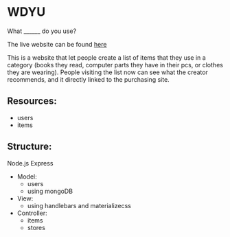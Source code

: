 # WDYU

What ______ do you use?

The live website can be found [here](http://wdyu-env.fm33iu9iix.us-west-2.elasticbeanstalk.com/)

This is a website that let people create a list of items that they use in a category (books they read, computer parts they have in their pcs, or clothes they are wearing). People visiting the list now can see what the creator recommends, and it directly linked to the purchasing site. 

## Resources:
- users
- items

## Structure:
Node.js Express

- Model:
  - users
  - using mongoDB
- View:
  - using handlebars and materializecss
- Controller:
  - items
  - stores


